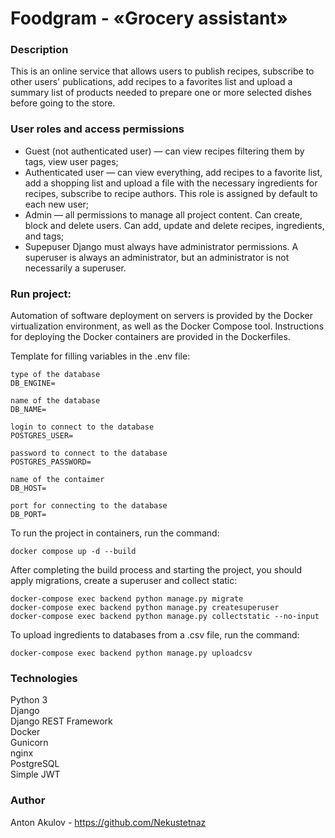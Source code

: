 # Foodgram - «Grocery assistant»

### Description
This is an online service that allows users to publish recipes, subscribe to other users' publications, add recipes to a favorites list and upload a summary list of products needed to prepare one or more selected dishes before going to the store.

### User roles and access permissions
- Guest (not authenticated user) — can view recipes filtering them by tags, view user pages;
- Authenticated user — can view everything, add recipes to a favorite list, add a shopping list and upload a file with the necessary ingredients for recipes, subscribe to recipe authors. This role is assigned by default to each new user;
- Admin — all permissions to manage all project content. Can create, block and delete users. Can add, update and delete recipes, ingredients, and tags;
- Supepuser Django must always have administrator permissions. A superuser is always an administrator, but an administrator is not necessarily a superuser.

### Run project:
Automation of software deployment on servers is provided by the Docker virtualization environment, as well as the Docker Compose tool.
Instructions for deploying the Docker containers are provided in the Dockerfiles.

Template for filling variables in the .env file:
```
type of the database
DB_ENGINE=

name of the database
DB_NAME=

login to connect to the database
POSTGRES_USER=

password to connect to the database
POSTGRES_PASSWORD=

name of the contaimer
DB_HOST=

port for connecting to the database
DB_PORT=
```

To run the project in containers, run the command:
```
docker compose up -d --build
```

After completing the build process and starting the project, you should apply migrations, create a superuser and collect static:
```
docker-compose exec backend python manage.py migrate
docker-compose exec backend python manage.py createsuperuser
docker-compose exec backend python manage.py collectstatic --no-input
```

To upload ingredients to databases from a .csv file, run the command:
```
docker-compose exec backend python manage.py uploadcsv
```

### Technologies
Python 3 <br>
Django <br>
Django REST Framework <br>
Docker <br>
Gunicorn <br>
nginx <br>
PostgreSQL <br>
Simple JWT <br>

### Author
Anton Akulov - https://github.com/Nekustetnaz
